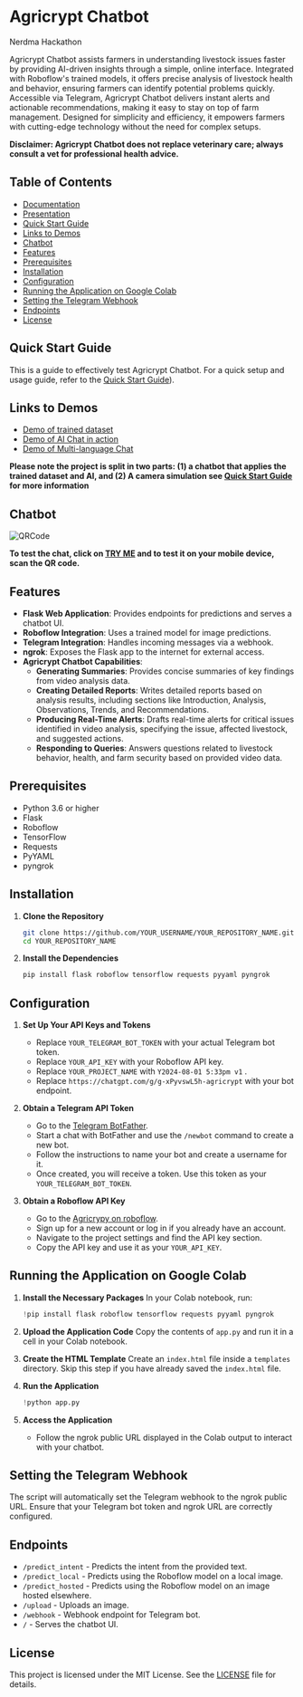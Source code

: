 
# Agricrypt Chatbot
Nerdma Hackathon 

Agricrypt Chatbot assists farmers in understanding livestock issues faster by providing AI-driven insights through a simple, online interface. Integrated with Roboflow's trained models, it offers precise analysis of livestock health and behavior, ensuring farmers can identify potential problems quickly. Accessible via Telegram, Agricrypt Chatbot delivers instant alerts and actionable recommendations, making it easy to stay on top of farm management. Designed for simplicity and efficiency, it empowers farmers with cutting-edge technology without the need for complex setups.

**Disclaimer: Agricrypt Chatbot does not replace veterinary care; always consult a vet for professional health advice.**

## Table of Contents
- [Documentation](https://github.com/Keeks2300/AgriCrypt_Nerdma/blob/main/AgriCrypt.docx)
- [Presentation](https://github.com/Keeks2300/AgriCrypt_Nerdma/blob/main/PPT%20AgriCrypt.pdf)
- [Quick Start Guide](https://github.com/Keeks2300/AgriCrypt_Nerdma/blob/main/Quick%20Start%20Guide.md)
- [Links to Demos](#links-to-demos)
- [Chatbot](#chatbot)
- [Features](#features)
- [Prerequisites](#prerequisites)
- [Installation](#installation)
- [Configuration](#configuration)
- [Running the Application on Google Colab](#running-the-application-on-google-colab)
- [Setting the Telegram Webhook](#setting-the-telegram-webhook)
- [Endpoints](#endpoints)
- [License](#license)

## Quick Start Guide

This is a guide to effectively test Agricrypt Chatbot. For a quick setup and usage guide, refer to the [Quick Start Guide](https://github.com/Keeks2300/AgriCrypt_Nerdma/blob/main/Quick%20Start%20Guide.md)).

## Links to Demos 
- [Demo of trained dataset](https://drive.google.com/file/d/1RPXrhBWUlfLmpZlhXYaB4ZVHMyudQ7Z2/view?usp=sharing)
- [Demo of AI Chat in action](https://drive.google.com/file/d/1NFIEPhK8vmRtLdhW1DvNEW5OXX7bOXSx/view?usp=sharing)
- [Demo of Multi-language Chat](https://drive.google.com/file/d/1rQa9OQEfUvS9IOZyzXkdjMn6-qPpEb3r/view?usp=sharing)

**Please note the project is split in two parts: (1) a chatbot that applies the trained dataset and AI, and (2) A camera simulation see [Quick Start Guide](#quick-start-guide) for more information**

## Chatbot

![QRCode](https://github.com/user-attachments/assets/bacff3ea-de7f-46b6-b82a-77d10c802977)

**To test the chat, click on [TRY ME](https://www.agenthost.ai/chat/agricrypt) and to test it on your mobile device, scan the QR code.**

## Features

- **Flask Web Application**: Provides endpoints for predictions and serves a chatbot UI.
- **Roboflow Integration**: Uses a trained model for image predictions.
- **Telegram Integration**: Handles incoming messages via a webhook.
- **ngrok**: Exposes the Flask app to the internet for external access.
- **Agricrypt Chatbot Capabilities**:
  - **Generating Summaries**: Provides concise summaries of key findings from video analysis data.
  - **Creating Detailed Reports**: Writes detailed reports based on analysis results, including sections like Introduction, Analysis, Observations, Trends, and Recommendations.
  - **Producing Real-Time Alerts**: Drafts real-time alerts for critical issues identified in video analysis, specifying the issue, affected livestock, and suggested actions.
  - **Responding to Queries**: Answers questions related to livestock behavior, health, and farm security based on provided video data.

## Prerequisites

- Python 3.6 or higher
- Flask
- Roboflow
- TensorFlow
- Requests
- PyYAML
- pyngrok

## Installation

1. **Clone the Repository**
    ```bash
    git clone https://github.com/YOUR_USERNAME/YOUR_REPOSITORY_NAME.git
    cd YOUR_REPOSITORY_NAME
    ```

2. **Install the Dependencies**
    ```bash
    pip install flask roboflow tensorflow requests pyyaml pyngrok
    ```

## Configuration

1. **Set Up Your API Keys and Tokens**

    - Replace `YOUR_TELEGRAM_BOT_TOKEN` with your actual Telegram bot token.
    - Replace `YOUR_API_KEY` with your Roboflow API key.
    - Replace `YOUR_PROJECT_NAME` with `Y2024-08-01 5:33pm v1` .
    - Replace `https://chatgpt.com/g/g-xPyvswL5h-agricrypt` with your bot endpoint.

2. **Obtain a Telegram API Token**
    - Go to the [Telegram BotFather](https://telegram.me/botfather).
    - Start a chat with BotFather and use the `/newbot` command to create a new bot.
    - Follow the instructions to name your bot and create a username for it.
    - Once created, you will receive a token. Use this token as your `YOUR_TELEGRAM_BOT_TOKEN`.

3. **Obtain a Roboflow API Key**
    - Go to the [Agricrypy on roboflow](https://app.roboflow.com/agricrypt/agricrypt/1).
    - Sign up for a new account or log in if you already have an account.
    - Navigate to the project settings and find the API key section.
    - Copy the API key and use it as your `YOUR_API_KEY`.

## Running the Application on Google Colab

1. **Install the Necessary Packages**
    In your Colab notebook, run:
    ```python
    !pip install flask roboflow tensorflow requests pyyaml pyngrok
    ```

2. **Upload the Application Code**
    Copy the contents of `app.py` and run it in a cell in your Colab notebook.

3. **Create the HTML Template**
    Create an `index.html` file inside a `templates` directory. Skip this step if you have already saved the `index.html` file.

4. **Run the Application**
    ```python
    !python app.py
    ```

5. **Access the Application**
    - Follow the ngrok public URL displayed in the Colab output to interact with your chatbot.

## Setting the Telegram Webhook

The script will automatically set the Telegram webhook to the ngrok public URL. Ensure that your Telegram bot token and ngrok URL are correctly configured.

## Endpoints

- `/predict_intent` - Predicts the intent from the provided text.
- `/predict_local` - Predicts using the Roboflow model on a local image.
- `/predict_hosted` - Predicts using the Roboflow model on an image hosted elsewhere.
- `/upload` - Uploads an image.
- `/webhook` - Webhook endpoint for Telegram bot.
- `/` - Serves the chatbot UI.


## License

This project is licensed under the MIT License. See the [LICENSE](LICENSE) file for details.


